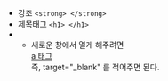 * 강조 ```<strong> </strong>```
* 제목태그 ```<h1> </h1>```
* - 새로운 창에서 열게 해주려면   
<a href="https://developer.mozilla.org/ko/docs/Web/HTML/Element/a" target="_blank">a 태그</a>   
즉, target="_blank" 를 적어주면 된다.
